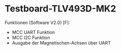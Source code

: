 # Testboard-TLV493D-MK2

 Funktionen (Software V2.0) [F]:
- MCC UART Funktion
- MCC I2C Funktion
- Ausgabe der Magnetischen-Achsen über UART
